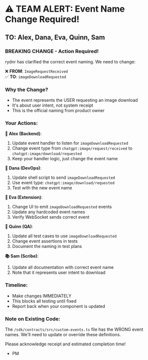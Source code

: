 # ⚠️ TEAM ALERT: Event Name Change Required!

## TO: Alex, Dana, Eva, Quinn, Sam

### BREAKING CHANGE - Action Required!

rydnr has clarified the correct event naming. We need to change:

❌ **FROM**: `ImageRequestReceived`  
✅ **TO**: `imageDownloadRequested`

### Why the Change?
- The event represents the USER requesting an image download
- It's about user intent, not system receipt
- This is the official naming from product owner

### Your Actions:

**🔧 Alex (Backend)**:
1. Update event handler to listen for `imageDownloadRequested`
2. Change event type from `chatgpt:image/request/received` to `chatgpt:image/download/requested`
3. Keep your handler logic, just change the event name

**📝 Dana (DevOps)**:
1. Update shell script to send `imageDownloadRequested`
2. Use event type: `chatgpt:image/download/requested`
3. Test with the new event name

**🎨 Eva (Extension)**:
1. Change UI to emit `imageDownloadRequested` events
2. Update any hardcoded event names
3. Verify WebSocket sends correct event

**🧪 Quinn (QA)**:
1. Update all test cases to use `imageDownloadRequested`
2. Change event assertions in tests
3. Document the naming in test plans

**📚 Sam (Scribe)**:
1. Update all documentation with correct event name
2. Note that it represents user intent to download

### Timeline:
- Make changes IMMEDIATELY
- This blocks all testing until fixed
- Report back when your component is updated

### Note on Existing Code:
The `/sdk/contracts/src/custom-events.ts` file has the WRONG event names. We'll need to update or override these definitions.

Please acknowledge receipt and estimated completion time!

- PM